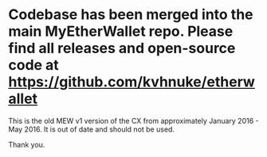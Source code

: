 # Codebase has been merged into the main MyEtherWallet repo. Please find all releases and open-source code at https://github.com/kvhnuke/etherwallet

This is the old MEW v1 version of the CX from approximately January 2016 - May 2016. It is out of date and should not be used.

Thank you.
